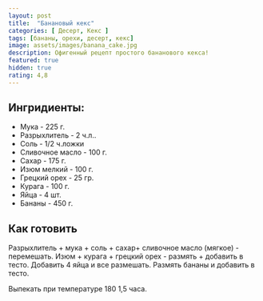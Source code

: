```yaml
---
layout: post
title:  "Банановый кекс"
categories: [ Десерт, Кекс ]
tags: [бананы, орехи, десерт, кекс]
image: assets/images/banana_cake.jpg
description: Офигенный рецепт простого бананового кекса!
featured: true
hidden: true
rating: 4,8
---
```


## Ингридиенты:

- Мука - 225 г.
- Разрыхлитель - 2 ч.л..
- Соль - 1/2 ч.ложки
- Сливочное масло - 100 г.
- Сахар - 175 г.
- Изюм мелкий - 100 г.
- Грецкий орех - 25 гр.
- Курага - 100 г.
- Яйца - 4 шт.
- Бананы - 450 г.

## Как готовить

Разрыхлитель + мука + соль + сахар+ сливочное масло (мягкое) - перемешать.
Изюм + курага + грецкий орех - размять + добавить в тесто.
Добавить 4 яйца и все размешать.
Размять бананы и добавить в тесто.

Выпекать при температуре 180 1,5 часа.
